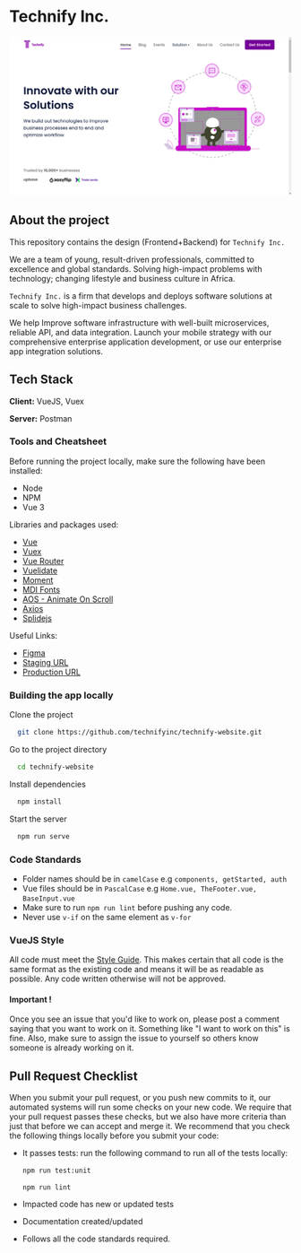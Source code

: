 # Technify Inc.

![banner](./src/assets/img/screenshot.png)

## About the project

This repository contains the design (Frontend+Backend) for `Technify Inc.`

We are a team of young, result-driven professionals, committed to
excellence and global standards. Solving high-impact problems with
technology; changing lifestyle and business culture in Africa.

`Technify Inc.` is a firm that develops and deploys software solutions
at scale to solve high-impact business challenges.

We help Improve software infrastructure with well-built
microservices, reliable API, and data integration. Launch your
mobile strategy with our comprehensive enterprise application
development, or use our enterprise app integration solutions.

## Tech Stack

**Client:** VueJS, Vuex

**Server:** Postman

### Tools and Cheatsheet

Before running the project locally, make sure the following have been installed:

- Node
- NPM
- Vue 3

Libraries and packages used:

- [Vue](https://vuejs.org/)
- [Vuex](https://vuex.vuejs.org/)
- [Vue Router](https://router.vuejs.org/)
- [Vuelidate](https://vuelidate-next.netlify.app/)
- [Moment](https://momentjs.com/)
- [MDI Fonts](https://materialdesignicons.com/)
- [AOS - Animate On Scroll](https://michalsnik.github.io/aos/)
- [Axios](https://axios-http.com/)
- [Splidejs](https://splidejs.com/)

Useful Links:

- [Figma](https://www.figma.com/file/4dKMZcOdQIxlkep3CPnJ7I/Technify-Incubator-s-team-library)
- [Staging URL](https://technifyy.netlify.app/)
- [Production URL](https://www.technifyincubator.com/)

### Building the app locally

Clone the project

```bash
  git clone https://github.com/technifyinc/technify-website.git
```

Go to the project directory

```bash
  cd technify-website
```

Install dependencies

```bash
  npm install
```

Start the server

```bash
  npm run serve
```

### Code Standards

- Folder names should be in `camelCase` e.g `components, getStarted, auth`
- Vue files should be in `PascalCase` e.g `Home.vue, TheFooter.vue, BaseInput.vue`
- Make sure to run `npm run lint` before pushing any code.
- Never use `v-if` on the same element as `v-for`

### VueJS Style

All code must meet the [Style Guide](https://v3.vuejs.org/style-guide/). This makes certain that all code is the same format as the existing code and means it will be as readable as possible.
Any code written otherwise will not be approved.

#### Important !

Once you see an issue that you'd like to work on, please post a comment saying
that you want to work on it. Something like "I want to work on this" is fine.
Also, make sure to assign the issue to yourself so others know someone is
already working on it.

## Pull Request Checklist

When you submit your pull request, or you push new commits to it, our automated
systems will run some checks on your new code. We require that your pull request
passes these checks, but we also have more criteria than just that before we can
accept and merge it. We recommend that you check the following things locally
before you submit your code:

- It passes tests: run the following command to run all of the tests locally:

  ```
  npm run test:unit
  ```

  ```
  npm run lint
  ```

- Impacted code has new or updated tests
- Documentation created/updated
- Follows all the code standards required.
